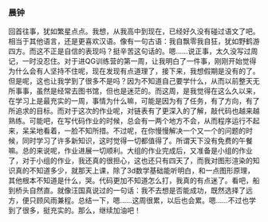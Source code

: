 ###                                                           晨钟

​       回首往事，犹如繁星点点。我想，从我高中到现在，已经好久没有碰过语文了吧。相当于其他语言，还是更喜欢汉语。像有一句古语：我自飘零我自狂，犹如野鹤游四方。而这不正是自信的表现吗？挺辛苦这句话的。
​        嗯……说正事，太久没写过周记，一时没忍住。对于进QG训练营的第一周，让我明白了一件事，刚刚开始觉得为什么会有人坚持不住呢，现在发现有点道理了，接下来，我想假期是没有的了。但是呢，这也让我学到了很多不是吗？因为不知道自己要学什么，从而以前整天无所事事，虽然是经常去图书馆，但也是迷茫的。而这周，是我觉得在这么久以来，在学习上是最充实的一周，事情为什么嘛，可能是因为有了任务，有了方向，有了所追求的目标。而对于这次的作业呢，对链表有了更深入的了解，敲代码也越来越熟练。可能吧，在写代码作业的时候，总会有一两个地方不会，从而程序运行不起来，呆呆地看着，一脸不知所措。不过呢，在你慢慢解决一个又一个的问题的时候，同时学习了许多新知识，这时觉得一切都值得了。所谓天下没有免费的午餐嘛。总的来说呢，作业进展一切顺利。
​        大组的作业完成后，又准备是小组的作业了，对于小组的作业，我还真的很担心，这也还只有四天了，而我对图形渲染的知识真的不知道多少，就那天上课，除了3d数学基础能听明白，和一点图形原理，其他根本不知道是什么，哭。代码更加不知道怎么打，我真的有点迷了。看吧，船到桥头自然直。就像汪国真说过的一句话：我不去想是否能成功，既然选择了远方，便只顾风雨兼程。
​        总结一下，嗯……这周很累，以后也会累。嗯……不过也学到了很多，挺充实的。那么，继续加油吧！